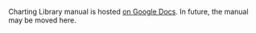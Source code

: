 Charting Library manual is hosted [on Google Docs](https://docs.google.com/document/d/1rAigRhQUSLgLCzUAiVBJGAB7uchb-PzFVe0Bl8WTtF0/edit). In future, the manual may be moved here.
